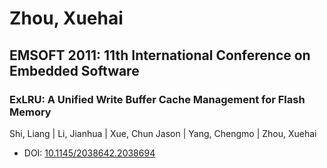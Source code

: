# Zhou, Xuehai

## EMSOFT 2011: 11th International Conference on Embedded Software

### ExLRU: A Unified Write Buffer Cache Management for Flash Memory
Shi, Liang | Li, Jianhua | Xue, Chun Jason | Yang, Chengmo | Zhou, Xuehai
* DOI: [10.1145/2038642.2038694](https://doi.org/10.1145/2038642.2038694)

